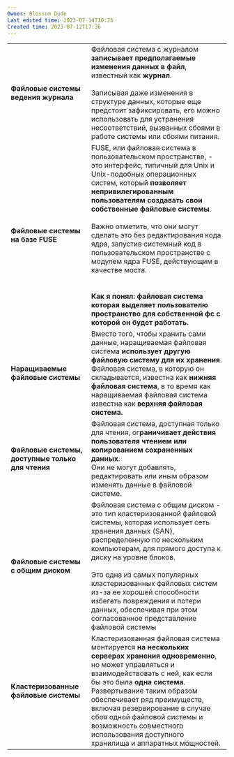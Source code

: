```yaml
---
Owner: Blossom Dude
Last edited time: 2023-07-14T10:26
Created time: 2023-07-12T17:36
---
```

|   |   |
|---|---|
|**Файловые системы ведения журнала**|Файловая система с журналом **записывает предполагаемые изменения данных в файл**, известный как **журнал**.  <br>  <br>Записывая даже изменения в структуре данных, которые еще предстоит зафиксировать, его можно использовать для устранения несоответствий, вызванных сбоями в работе системы или сбоями питания.|
|**Файловые системы на базе FUSE**|FUSE, или файловая система в пользовательском пространстве, - это интерфейс, типичный для Unix и Unix-подобных операционных систем, который **позволяет непривилегированным пользователям создавать свои собственные файловые системы**.  <br>  <br>Важно отметить, что они могут сделать это без редактирования кода ядра, запустив системный код в пользовательском пространстве с модулем ядра FUSE, действующим в качестве моста.  <br>  <br>  <br>**Как я понял: файловая система которая выделяет пользователю пространство для собственной фс с которой он будет работать.**|
|**Наращиваемые файловые системы**|Вместо того, чтобы хранить сами данные, наращиваемая файловая система **использует другую файловую систему для их хранения**. Файловая система, в которую он складывается, известна как **нижняя файловая система**, в то время как наращиваемая файловая система известна как **верхняя файловая система.**|
|**Файловые системы, доступные только для чтения**|Файловая система, доступная только для чтения, ог**раничивает действия пользователя чтением или копированием сохраненных данных**.  <br>Они не могут добавлять, редактировать или иным образом изменять данные в файловой системе.|
|**Файловые системы с общим диском**|Файловая система с общим диском - это тип кластеризованной файловой системы, которая использует сеть хранения данных (SAN), распределенную по нескольким компьютерам, для прямого доступа к диску на уровне блоков.  <br>  <br>Это одна из самых популярных кластеризованных файловых систем из-за ее хорошей способности избегать повреждения и потери данных, обеспечивая при этом согласованное представление файловой системы|
|**Кластеризованные файловые системы**|Кластеризованная файловая система монтируется **на нескольких серверах хранения одновременно**, но может управляться и взаимодействовать с ней, как если бы это была **одна система**.  <br>Развертывание таким образом обеспечивает ряд преимуществ, включая резервирование в случае сбоя одной файловой системы и возможность совместного использования доступного хранилища и аппаратных мощностей.|